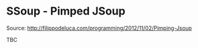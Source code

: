 SSoup - Pimped JSoup
====================

Source: http://filippodeluca.com/programming/2012/11/02/Pimping-Jsoup

TBC